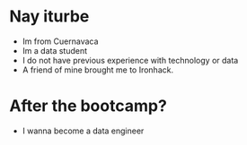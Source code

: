 # Nay iturbe 

* Im from Cuernavaca
* Im a data student
* I do not  have previous experience with technology or data
* A friend of mine brought me to Ironhack.

# After the bootcamp?

* I wanna become a data engineer 
